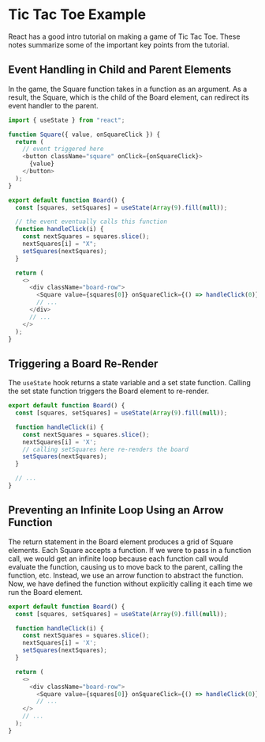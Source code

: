 # Tic Tac Toe Example

React has a good intro tutorial on making a game of Tic Tac Toe. These notes summarize some of the important key points from the tutorial.

## Event Handling in Child and Parent Elements

In the game, the Square function takes in a function as an argument. As a result, the Square, which is the child of the Board element, can redirect its event handler to the parent.

```js
import { useState } from "react";

function Square({ value, onSquareClick }) {
  return (
    // event triggered here
    <button className="square" onClick={onSquareClick}>
      {value}
    </button>
  );
}

export default function Board() {
  const [squares, setSquares] = useState(Array(9).fill(null));

  // the event eventually calls this function
  function handleClick(i) {
    const nextSquares = squares.slice();
    nextSquares[i] = "X";
    setSquares(nextSquares);
  }

  return (
    <>
      <div className="board-row">
        <Square value={squares[0]} onSquareClick={() => handleClick(0)} />
        // ...
      </div>
      // ...
    </>
  );
}
```

## Triggering a Board Re-Render

The `useState` hook returns a state variable and a set state function. Calling the set state function triggers the Board element to re-render.

```js
export default function Board() {
  const [squares, setSquares] = useState(Array(9).fill(null));

  function handleClick(i) {
    const nextSquares = squares.slice();
    nextSquares[i] = 'X';
    // calling setSquares here re-renders the board
    setSquares(nextSquares);
  }

  // ...
}
```

## Preventing an Infinite Loop Using an Arrow Function

The return statement in the Board element produces a grid of Square elements. Each Square accepts a function. If we were to pass in a function call, we would get an infinite loop because each function call would evaluate the function, causing us to move back to the parent, calling the function, etc. Instead, we use an arrow function to abstract the function. Now, we have defined the function without explicitly calling it each time we run the Board element.

```js
export default function Board() {
  const [squares, setSquares] = useState(Array(9).fill(null));

  function handleClick(i) {
    const nextSquares = squares.slice();
    nextSquares[i] = 'X';
    setSquares(nextSquares);
  }

  return (
    <>
      <div className="board-row">
        <Square value={squares[0]} onSquareClick={() => handleClick(0)} />
        // ...
    </>
    // ...
  );
}
```
